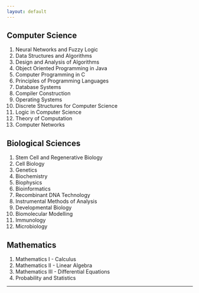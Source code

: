 ```yaml
---
layout: default
---
```


## Computer Science  
   1. Neural Networks and Fuzzy Logic
   2. Data Structures and Algorithms
   3. Design and Analysis of Algorithms
   4. Object Oriented Programming in Java
   5. Computer Programming in C
   6. Principles of Programming Languages
   9. Database Systems
   10. Compiler Construction
   11. Operating Systems
   12. Discrete Structures for Computer Science
   13. Logic in Computer Science
   14. Theory of Computation
   15. Computer Networks
 
  
## Biological Sciences 
   1. Stem Cell and Regenerative Biology 
   2. Cell Biology 
   3. Genetics
   4. Biochemistry 
   5. Biophysics 
   6. Bioinformatics 
   8. Recombinant DNA Technology 
   9. Instrumental Methods of Analysis 
   10. Developmental Biology
   11. Biomolecular Modelling
   12. Immunology
   13. Microbiology

## Mathematics 
   1. Mathematics I - Calculus
   2. Mathematics II - Linear Algebra
   3. Mathematics III - Differential Equations
   4. Probability and Statistics
 ---
